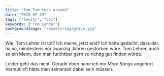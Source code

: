 ```yaml
---
title: "Tom Tom turn around"
date: "2025-07-29"
tags: ["levity", "obi"]
keywords: ["Tom Lehrer"]
backgroundImage: "/assets/img/grave.jpg"
---
```

Wie, Tom Lehrer ist tot? Ich meine, jetzt erst? Ich hätte gedacht, dass der, na so, mindestens vor zwanzig Jahren gestorben wäre. Tom Lehrer, auch so ein Mann, den man furchtbar gern so richtig gut finden würde. 

Leider geht das nicht. Gerade eben habe ich mir *More Songs* angehört. Vermutlich hätte man seinerzeit dabei sein müssen. 